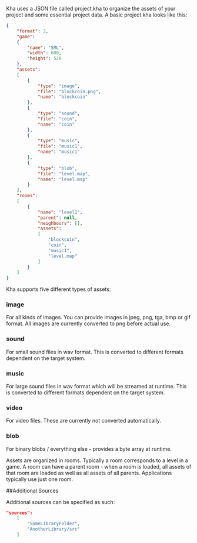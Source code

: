 Kha uses a JSON file called project.kha to organize the assets of your project and some essential project data. A basic project.kha looks like this:

```json
{
	"format": 2,
	"game":
	{
		"name": "SML",
		"width": 600,
		"height": 520
	},
	"assets":
	[
		{
			"type": "image",
			"file": "blockcoin.png",
			"name": "blockcoin"
		},
		{
			"type": "sound",
			"file": "coin",
			"name": "coin"
		},
		{
			"type": "music",
			"file": "music1",
			"name": "music1"
		},
		{
			"type": "blob",
			"file": "level.map",
			"name": "level.map"
		}
	],
	"rooms":
	[
		{
			"name": "level1",
			"parent": null,
			"neighbours": [],
			"assets":
			[
				"blockcoin",
				"coin",
				"music1",
				"level.map"
			]
		}
	]
}
```

 Kha supports five different types of assets:
### image
For all kinds of images. You can provide images in jpeg, png, tga, bmp or gif format. All images are currently converted to png before actual use.
### sound
For small sound files in wav format. This is converted to different formats dependent on the target system.
### music
For large sound files in wav format which will be streamed at runtime. This is converted to different formats dependent on the target system.
### video
For video files. These are currently not converted automatically.
### blob
For binary blobs / everything else - provides a byte array at runtime.

Assets are organized in rooms. Typically a room corresponds to a level in a game. A room can have a parent room - when a room is loaded, all assets of that room are loaded as well as all assets of all parents. Applications typically use just one room.

##Additional Sources

Additional sources can be specified as such:
```json
"sources": 
	[
		"SomeLibraryFolder",
		"AnotherLibrary/src"
	]
```